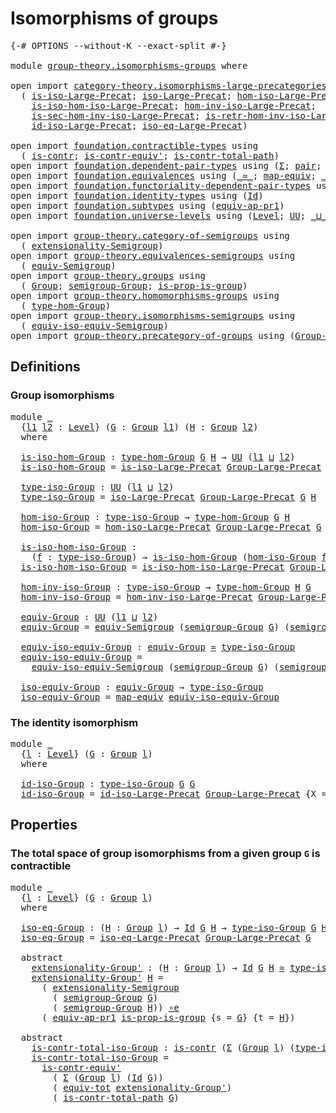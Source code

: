 # Isomorphisms of groups

<pre class="Agda"><a id="35" class="Symbol">{-#</a> <a id="39" class="Keyword">OPTIONS</a> <a id="47" class="Pragma">--without-K</a> <a id="59" class="Pragma">--exact-split</a> <a id="73" class="Symbol">#-}</a>

<a id="78" class="Keyword">module</a> <a id="85" href="group-theory.isomorphisms-groups.html" class="Module">group-theory.isomorphisms-groups</a> <a id="118" class="Keyword">where</a>

<a id="125" class="Keyword">open</a> <a id="130" class="Keyword">import</a> <a id="137" href="category-theory.isomorphisms-large-precategories.html" class="Module">category-theory.isomorphisms-large-precategories</a> <a id="186" class="Keyword">using</a>
  <a id="194" class="Symbol">(</a> <a id="196" href="category-theory.isomorphisms-large-precategories.html#1228" class="Function">is-iso-Large-Precat</a><a id="215" class="Symbol">;</a> <a id="217" href="category-theory.isomorphisms-large-precategories.html#1864" class="Function">iso-Large-Precat</a><a id="233" class="Symbol">;</a> <a id="235" href="category-theory.isomorphisms-large-precategories.html#2010" class="Function">hom-iso-Large-Precat</a><a id="255" class="Symbol">;</a>
    <a id="261" href="category-theory.isomorphisms-large-precategories.html#2112" class="Function">is-iso-hom-iso-Large-Precat</a><a id="288" class="Symbol">;</a> <a id="290" href="category-theory.isomorphisms-large-precategories.html#2265" class="Function">hom-inv-iso-Large-Precat</a><a id="314" class="Symbol">;</a>
    <a id="320" href="category-theory.isomorphisms-large-precategories.html#2385" class="Function">is-sec-hom-inv-iso-Large-Precat</a><a id="351" class="Symbol">;</a> <a id="353" href="category-theory.isomorphisms-large-precategories.html#2647" class="Function">is-retr-hom-inv-iso-Large-Precat</a><a id="385" class="Symbol">;</a>
    <a id="391" href="category-theory.isomorphisms-large-precategories.html#3248" class="Function">id-iso-Large-Precat</a><a id="410" class="Symbol">;</a> <a id="412" href="category-theory.isomorphisms-large-precategories.html#3917" class="Function">iso-eq-Large-Precat</a><a id="431" class="Symbol">)</a>

<a id="434" class="Keyword">open</a> <a id="439" class="Keyword">import</a> <a id="446" href="foundation.contractible-types.html" class="Module">foundation.contractible-types</a> <a id="476" class="Keyword">using</a>
  <a id="484" class="Symbol">(</a> <a id="486" href="foundation-core.contractible-types.html#925" class="Function">is-contr</a><a id="494" class="Symbol">;</a> <a id="496" href="foundation-core.contractible-types.html#3739" class="Function">is-contr-equiv&#39;</a><a id="511" class="Symbol">;</a> <a id="513" href="foundation-core.contractible-types.html#1970" class="Function">is-contr-total-path</a><a id="532" class="Symbol">)</a>
<a id="534" class="Keyword">open</a> <a id="539" class="Keyword">import</a> <a id="546" href="foundation.dependent-pair-types.html" class="Module">foundation.dependent-pair-types</a> <a id="578" class="Keyword">using</a> <a id="584" class="Symbol">(</a><a id="585" href="foundation-core.dependent-pair-types.html#502" class="Record">Σ</a><a id="586" class="Symbol">;</a> <a id="588" href="foundation-core.dependent-pair-types.html#575" class="InductiveConstructor">pair</a><a id="592" class="Symbol">;</a> <a id="594" href="foundation-core.dependent-pair-types.html#592" class="Field">pr1</a><a id="597" class="Symbol">;</a> <a id="599" href="foundation-core.dependent-pair-types.html#604" class="Field">pr2</a><a id="602" class="Symbol">)</a>
<a id="604" class="Keyword">open</a> <a id="609" class="Keyword">import</a> <a id="616" href="foundation.equivalences.html" class="Module">foundation.equivalences</a> <a id="640" class="Keyword">using</a> <a id="646" class="Symbol">(</a><a id="647" href="foundation-core.equivalences.html#1607" class="Function Operator">_≃_</a><a id="650" class="Symbol">;</a> <a id="652" href="foundation-core.equivalences.html#1807" class="Function">map-equiv</a><a id="661" class="Symbol">;</a> <a id="663" href="foundation-core.equivalences.html#7843" class="Function Operator">_∘e_</a><a id="667" class="Symbol">)</a>
<a id="669" class="Keyword">open</a> <a id="674" class="Keyword">import</a> <a id="681" href="foundation.functoriality-dependent-pair-types.html" class="Module">foundation.functoriality-dependent-pair-types</a> <a id="727" class="Keyword">using</a> <a id="733" class="Symbol">(</a><a id="734" href="foundation-core.functoriality-dependent-pair-types.html#6804" class="Function">equiv-tot</a><a id="743" class="Symbol">)</a>
<a id="745" class="Keyword">open</a> <a id="750" class="Keyword">import</a> <a id="757" href="foundation.identity-types.html" class="Module">foundation.identity-types</a> <a id="783" class="Keyword">using</a> <a id="789" class="Symbol">(</a><a id="790" href="foundation-core.identity-types.html#641" class="Datatype">Id</a><a id="792" class="Symbol">)</a>
<a id="794" class="Keyword">open</a> <a id="799" class="Keyword">import</a> <a id="806" href="foundation.subtypes.html" class="Module">foundation.subtypes</a> <a id="826" class="Keyword">using</a> <a id="832" class="Symbol">(</a><a id="833" href="foundation-core.subtypes.html#3392" class="Function">equiv-ap-pr1</a><a id="845" class="Symbol">)</a>
<a id="847" class="Keyword">open</a> <a id="852" class="Keyword">import</a> <a id="859" href="foundation.universe-levels.html" class="Module">foundation.universe-levels</a> <a id="886" class="Keyword">using</a> <a id="892" class="Symbol">(</a><a id="893" href="Agda.Primitive.html#597" class="Postulate">Level</a><a id="898" class="Symbol">;</a> <a id="900" href="foundation-core.universe-levels.html#222" class="Primitive">UU</a><a id="902" class="Symbol">;</a> <a id="904" href="Agda.Primitive.html#810" class="Primitive Operator">_⊔_</a><a id="907" class="Symbol">)</a>

<a id="910" class="Keyword">open</a> <a id="915" class="Keyword">import</a> <a id="922" href="group-theory.category-of-semigroups.html" class="Module">group-theory.category-of-semigroups</a> <a id="958" class="Keyword">using</a>
  <a id="966" class="Symbol">(</a> <a id="968" href="group-theory.category-of-semigroups.html#1243" class="Function">extensionality-Semigroup</a><a id="992" class="Symbol">)</a>
<a id="994" class="Keyword">open</a> <a id="999" class="Keyword">import</a> <a id="1006" href="group-theory.equivalences-semigroups.html" class="Module">group-theory.equivalences-semigroups</a> <a id="1043" class="Keyword">using</a>
  <a id="1051" class="Symbol">(</a> <a id="1053" href="group-theory.equivalences-semigroups.html#2001" class="Function">equiv-Semigroup</a><a id="1068" class="Symbol">)</a>
<a id="1070" class="Keyword">open</a> <a id="1075" class="Keyword">import</a> <a id="1082" href="group-theory.groups.html" class="Module">group-theory.groups</a> <a id="1102" class="Keyword">using</a>
  <a id="1110" class="Symbol">(</a> <a id="1112" href="group-theory.groups.html#2398" class="Function">Group</a><a id="1117" class="Symbol">;</a> <a id="1119" href="group-theory.groups.html#2520" class="Function">semigroup-Group</a><a id="1134" class="Symbol">;</a> <a id="1136" href="group-theory.groups.html#8742" class="Function">is-prop-is-group</a><a id="1152" class="Symbol">)</a>
<a id="1154" class="Keyword">open</a> <a id="1159" class="Keyword">import</a> <a id="1166" href="group-theory.homomorphisms-groups.html" class="Module">group-theory.homomorphisms-groups</a> <a id="1200" class="Keyword">using</a>
  <a id="1208" class="Symbol">(</a> <a id="1210" href="group-theory.homomorphisms-groups.html#1566" class="Function">type-hom-Group</a><a id="1224" class="Symbol">)</a>
<a id="1226" class="Keyword">open</a> <a id="1231" class="Keyword">import</a> <a id="1238" href="group-theory.isomorphisms-semigroups.html" class="Module">group-theory.isomorphisms-semigroups</a> <a id="1275" class="Keyword">using</a>
  <a id="1283" class="Symbol">(</a> <a id="1285" href="group-theory.isomorphisms-semigroups.html#6207" class="Function">equiv-iso-equiv-Semigroup</a><a id="1310" class="Symbol">)</a>
<a id="1312" class="Keyword">open</a> <a id="1317" class="Keyword">import</a> <a id="1324" href="group-theory.precategory-of-groups.html" class="Module">group-theory.precategory-of-groups</a> <a id="1359" class="Keyword">using</a> <a id="1365" class="Symbol">(</a><a id="1366" href="group-theory.precategory-of-groups.html#734" class="Function">Group-Large-Precat</a><a id="1384" class="Symbol">)</a>
</pre>
## Definitions

### Group isomorphisms

<pre class="Agda"><a id="1439" class="Keyword">module</a> <a id="1446" href="group-theory.isomorphisms-groups.html#1446" class="Module">_</a>
  <a id="1450" class="Symbol">{</a><a id="1451" href="group-theory.isomorphisms-groups.html#1451" class="Bound">l1</a> <a id="1454" href="group-theory.isomorphisms-groups.html#1454" class="Bound">l2</a> <a id="1457" class="Symbol">:</a> <a id="1459" href="Agda.Primitive.html#597" class="Postulate">Level</a><a id="1464" class="Symbol">}</a> <a id="1466" class="Symbol">(</a><a id="1467" href="group-theory.isomorphisms-groups.html#1467" class="Bound">G</a> <a id="1469" class="Symbol">:</a> <a id="1471" href="group-theory.groups.html#2398" class="Function">Group</a> <a id="1477" href="group-theory.isomorphisms-groups.html#1451" class="Bound">l1</a><a id="1479" class="Symbol">)</a> <a id="1481" class="Symbol">(</a><a id="1482" href="group-theory.isomorphisms-groups.html#1482" class="Bound">H</a> <a id="1484" class="Symbol">:</a> <a id="1486" href="group-theory.groups.html#2398" class="Function">Group</a> <a id="1492" href="group-theory.isomorphisms-groups.html#1454" class="Bound">l2</a><a id="1494" class="Symbol">)</a>
  <a id="1498" class="Keyword">where</a>
  
  <a id="1509" href="group-theory.isomorphisms-groups.html#1509" class="Function">is-iso-hom-Group</a> <a id="1526" class="Symbol">:</a> <a id="1528" href="group-theory.homomorphisms-groups.html#1566" class="Function">type-hom-Group</a> <a id="1543" href="group-theory.isomorphisms-groups.html#1467" class="Bound">G</a> <a id="1545" href="group-theory.isomorphisms-groups.html#1482" class="Bound">H</a> <a id="1547" class="Symbol">→</a> <a id="1549" href="foundation-core.universe-levels.html#222" class="Primitive">UU</a> <a id="1552" class="Symbol">(</a><a id="1553" href="group-theory.isomorphisms-groups.html#1451" class="Bound">l1</a> <a id="1556" href="Agda.Primitive.html#810" class="Primitive Operator">⊔</a> <a id="1558" href="group-theory.isomorphisms-groups.html#1454" class="Bound">l2</a><a id="1560" class="Symbol">)</a>
  <a id="1564" href="group-theory.isomorphisms-groups.html#1509" class="Function">is-iso-hom-Group</a> <a id="1581" class="Symbol">=</a> <a id="1583" href="category-theory.isomorphisms-large-precategories.html#1228" class="Function">is-iso-Large-Precat</a> <a id="1603" href="group-theory.precategory-of-groups.html#734" class="Function">Group-Large-Precat</a> <a id="1622" class="Symbol">{</a><a id="1623" class="Argument">X</a> <a id="1625" class="Symbol">=</a> <a id="1627" href="group-theory.isomorphisms-groups.html#1467" class="Bound">G</a><a id="1628" class="Symbol">}</a> <a id="1630" class="Symbol">{</a><a id="1631" class="Argument">Y</a> <a id="1633" class="Symbol">=</a> <a id="1635" href="group-theory.isomorphisms-groups.html#1482" class="Bound">H</a><a id="1636" class="Symbol">}</a>

  <a id="1641" href="group-theory.isomorphisms-groups.html#1641" class="Function">type-iso-Group</a> <a id="1656" class="Symbol">:</a> <a id="1658" href="foundation-core.universe-levels.html#222" class="Primitive">UU</a> <a id="1661" class="Symbol">(</a><a id="1662" href="group-theory.isomorphisms-groups.html#1451" class="Bound">l1</a> <a id="1665" href="Agda.Primitive.html#810" class="Primitive Operator">⊔</a> <a id="1667" href="group-theory.isomorphisms-groups.html#1454" class="Bound">l2</a><a id="1669" class="Symbol">)</a>
  <a id="1673" href="group-theory.isomorphisms-groups.html#1641" class="Function">type-iso-Group</a> <a id="1688" class="Symbol">=</a> <a id="1690" href="category-theory.isomorphisms-large-precategories.html#1864" class="Function">iso-Large-Precat</a> <a id="1707" href="group-theory.precategory-of-groups.html#734" class="Function">Group-Large-Precat</a> <a id="1726" href="group-theory.isomorphisms-groups.html#1467" class="Bound">G</a> <a id="1728" href="group-theory.isomorphisms-groups.html#1482" class="Bound">H</a>

  <a id="1733" href="group-theory.isomorphisms-groups.html#1733" class="Function">hom-iso-Group</a> <a id="1747" class="Symbol">:</a> <a id="1749" href="group-theory.isomorphisms-groups.html#1641" class="Function">type-iso-Group</a> <a id="1764" class="Symbol">→</a> <a id="1766" href="group-theory.homomorphisms-groups.html#1566" class="Function">type-hom-Group</a> <a id="1781" href="group-theory.isomorphisms-groups.html#1467" class="Bound">G</a> <a id="1783" href="group-theory.isomorphisms-groups.html#1482" class="Bound">H</a>
  <a id="1787" href="group-theory.isomorphisms-groups.html#1733" class="Function">hom-iso-Group</a> <a id="1801" class="Symbol">=</a> <a id="1803" href="category-theory.isomorphisms-large-precategories.html#2010" class="Function">hom-iso-Large-Precat</a> <a id="1824" href="group-theory.precategory-of-groups.html#734" class="Function">Group-Large-Precat</a> <a id="1843" href="group-theory.isomorphisms-groups.html#1467" class="Bound">G</a> <a id="1845" href="group-theory.isomorphisms-groups.html#1482" class="Bound">H</a>

  <a id="1850" href="group-theory.isomorphisms-groups.html#1850" class="Function">is-iso-hom-iso-Group</a> <a id="1871" class="Symbol">:</a>
    <a id="1877" class="Symbol">(</a><a id="1878" href="group-theory.isomorphisms-groups.html#1878" class="Bound">f</a> <a id="1880" class="Symbol">:</a> <a id="1882" href="group-theory.isomorphisms-groups.html#1641" class="Function">type-iso-Group</a><a id="1896" class="Symbol">)</a> <a id="1898" class="Symbol">→</a> <a id="1900" href="group-theory.isomorphisms-groups.html#1509" class="Function">is-iso-hom-Group</a> <a id="1917" class="Symbol">(</a><a id="1918" href="group-theory.isomorphisms-groups.html#1733" class="Function">hom-iso-Group</a> <a id="1932" href="group-theory.isomorphisms-groups.html#1878" class="Bound">f</a><a id="1933" class="Symbol">)</a>
  <a id="1937" href="group-theory.isomorphisms-groups.html#1850" class="Function">is-iso-hom-iso-Group</a> <a id="1958" class="Symbol">=</a> <a id="1960" href="category-theory.isomorphisms-large-precategories.html#2112" class="Function">is-iso-hom-iso-Large-Precat</a> <a id="1988" href="group-theory.precategory-of-groups.html#734" class="Function">Group-Large-Precat</a> <a id="2007" href="group-theory.isomorphisms-groups.html#1467" class="Bound">G</a> <a id="2009" href="group-theory.isomorphisms-groups.html#1482" class="Bound">H</a>

  <a id="2014" href="group-theory.isomorphisms-groups.html#2014" class="Function">hom-inv-iso-Group</a> <a id="2032" class="Symbol">:</a> <a id="2034" href="group-theory.isomorphisms-groups.html#1641" class="Function">type-iso-Group</a> <a id="2049" class="Symbol">→</a> <a id="2051" href="group-theory.homomorphisms-groups.html#1566" class="Function">type-hom-Group</a> <a id="2066" href="group-theory.isomorphisms-groups.html#1482" class="Bound">H</a> <a id="2068" href="group-theory.isomorphisms-groups.html#1467" class="Bound">G</a>
  <a id="2072" href="group-theory.isomorphisms-groups.html#2014" class="Function">hom-inv-iso-Group</a> <a id="2090" class="Symbol">=</a> <a id="2092" href="category-theory.isomorphisms-large-precategories.html#2265" class="Function">hom-inv-iso-Large-Precat</a> <a id="2117" href="group-theory.precategory-of-groups.html#734" class="Function">Group-Large-Precat</a> <a id="2136" href="group-theory.isomorphisms-groups.html#1467" class="Bound">G</a> <a id="2138" href="group-theory.isomorphisms-groups.html#1482" class="Bound">H</a>

  <a id="2143" href="group-theory.isomorphisms-groups.html#2143" class="Function">equiv-Group</a> <a id="2155" class="Symbol">:</a> <a id="2157" href="foundation-core.universe-levels.html#222" class="Primitive">UU</a> <a id="2160" class="Symbol">(</a><a id="2161" href="group-theory.isomorphisms-groups.html#1451" class="Bound">l1</a> <a id="2164" href="Agda.Primitive.html#810" class="Primitive Operator">⊔</a> <a id="2166" href="group-theory.isomorphisms-groups.html#1454" class="Bound">l2</a><a id="2168" class="Symbol">)</a>
  <a id="2172" href="group-theory.isomorphisms-groups.html#2143" class="Function">equiv-Group</a> <a id="2184" class="Symbol">=</a> <a id="2186" href="group-theory.equivalences-semigroups.html#2001" class="Function">equiv-Semigroup</a> <a id="2202" class="Symbol">(</a><a id="2203" href="group-theory.groups.html#2520" class="Function">semigroup-Group</a> <a id="2219" href="group-theory.isomorphisms-groups.html#1467" class="Bound">G</a><a id="2220" class="Symbol">)</a> <a id="2222" class="Symbol">(</a><a id="2223" href="group-theory.groups.html#2520" class="Function">semigroup-Group</a> <a id="2239" href="group-theory.isomorphisms-groups.html#1482" class="Bound">H</a><a id="2240" class="Symbol">)</a>

  <a id="2245" href="group-theory.isomorphisms-groups.html#2245" class="Function">equiv-iso-equiv-Group</a> <a id="2267" class="Symbol">:</a> <a id="2269" href="group-theory.isomorphisms-groups.html#2143" class="Function">equiv-Group</a> <a id="2281" href="foundation-core.equivalences.html#1607" class="Function Operator">≃</a> <a id="2283" href="group-theory.isomorphisms-groups.html#1641" class="Function">type-iso-Group</a>
  <a id="2300" href="group-theory.isomorphisms-groups.html#2245" class="Function">equiv-iso-equiv-Group</a> <a id="2322" class="Symbol">=</a>
    <a id="2328" href="group-theory.isomorphisms-semigroups.html#6207" class="Function">equiv-iso-equiv-Semigroup</a> <a id="2354" class="Symbol">(</a><a id="2355" href="group-theory.groups.html#2520" class="Function">semigroup-Group</a> <a id="2371" href="group-theory.isomorphisms-groups.html#1467" class="Bound">G</a><a id="2372" class="Symbol">)</a> <a id="2374" class="Symbol">(</a><a id="2375" href="group-theory.groups.html#2520" class="Function">semigroup-Group</a> <a id="2391" href="group-theory.isomorphisms-groups.html#1482" class="Bound">H</a><a id="2392" class="Symbol">)</a>

  <a id="2397" href="group-theory.isomorphisms-groups.html#2397" class="Function">iso-equiv-Group</a> <a id="2413" class="Symbol">:</a> <a id="2415" href="group-theory.isomorphisms-groups.html#2143" class="Function">equiv-Group</a> <a id="2427" class="Symbol">→</a> <a id="2429" href="group-theory.isomorphisms-groups.html#1641" class="Function">type-iso-Group</a>
  <a id="2446" href="group-theory.isomorphisms-groups.html#2397" class="Function">iso-equiv-Group</a> <a id="2462" class="Symbol">=</a> <a id="2464" href="foundation-core.equivalences.html#1807" class="Function">map-equiv</a> <a id="2474" href="group-theory.isomorphisms-groups.html#2245" class="Function">equiv-iso-equiv-Group</a>
</pre>
### The identity isomorphism

<pre class="Agda"><a id="2539" class="Keyword">module</a> <a id="2546" href="group-theory.isomorphisms-groups.html#2546" class="Module">_</a>
  <a id="2550" class="Symbol">{</a><a id="2551" href="group-theory.isomorphisms-groups.html#2551" class="Bound">l</a> <a id="2553" class="Symbol">:</a> <a id="2555" href="Agda.Primitive.html#597" class="Postulate">Level</a><a id="2560" class="Symbol">}</a> <a id="2562" class="Symbol">(</a><a id="2563" href="group-theory.isomorphisms-groups.html#2563" class="Bound">G</a> <a id="2565" class="Symbol">:</a> <a id="2567" href="group-theory.groups.html#2398" class="Function">Group</a> <a id="2573" href="group-theory.isomorphisms-groups.html#2551" class="Bound">l</a><a id="2574" class="Symbol">)</a>
  <a id="2578" class="Keyword">where</a>

  <a id="2587" href="group-theory.isomorphisms-groups.html#2587" class="Function">id-iso-Group</a> <a id="2600" class="Symbol">:</a> <a id="2602" href="group-theory.isomorphisms-groups.html#1641" class="Function">type-iso-Group</a> <a id="2617" href="group-theory.isomorphisms-groups.html#2563" class="Bound">G</a> <a id="2619" href="group-theory.isomorphisms-groups.html#2563" class="Bound">G</a>
  <a id="2623" href="group-theory.isomorphisms-groups.html#2587" class="Function">id-iso-Group</a> <a id="2636" class="Symbol">=</a> <a id="2638" href="category-theory.isomorphisms-large-precategories.html#3248" class="Function">id-iso-Large-Precat</a> <a id="2658" href="group-theory.precategory-of-groups.html#734" class="Function">Group-Large-Precat</a> <a id="2677" class="Symbol">{</a><a id="2678" class="Argument">X</a> <a id="2680" class="Symbol">=</a> <a id="2682" href="group-theory.isomorphisms-groups.html#2563" class="Bound">G</a><a id="2683" class="Symbol">}</a>
</pre>
## Properties

### The total space of group isomorphisms from a given group `G` is contractible

<pre class="Agda"><a id="2795" class="Keyword">module</a> <a id="2802" href="group-theory.isomorphisms-groups.html#2802" class="Module">_</a>
  <a id="2806" class="Symbol">{</a><a id="2807" href="group-theory.isomorphisms-groups.html#2807" class="Bound">l</a> <a id="2809" class="Symbol">:</a> <a id="2811" href="Agda.Primitive.html#597" class="Postulate">Level</a><a id="2816" class="Symbol">}</a> <a id="2818" class="Symbol">(</a><a id="2819" href="group-theory.isomorphisms-groups.html#2819" class="Bound">G</a> <a id="2821" class="Symbol">:</a> <a id="2823" href="group-theory.groups.html#2398" class="Function">Group</a> <a id="2829" href="group-theory.isomorphisms-groups.html#2807" class="Bound">l</a><a id="2830" class="Symbol">)</a>
  <a id="2834" class="Keyword">where</a>

  <a id="2843" href="group-theory.isomorphisms-groups.html#2843" class="Function">iso-eq-Group</a> <a id="2856" class="Symbol">:</a> <a id="2858" class="Symbol">(</a><a id="2859" href="group-theory.isomorphisms-groups.html#2859" class="Bound">H</a> <a id="2861" class="Symbol">:</a> <a id="2863" href="group-theory.groups.html#2398" class="Function">Group</a> <a id="2869" href="group-theory.isomorphisms-groups.html#2807" class="Bound">l</a><a id="2870" class="Symbol">)</a> <a id="2872" class="Symbol">→</a> <a id="2874" href="foundation-core.identity-types.html#641" class="Datatype">Id</a> <a id="2877" href="group-theory.isomorphisms-groups.html#2819" class="Bound">G</a> <a id="2879" href="group-theory.isomorphisms-groups.html#2859" class="Bound">H</a> <a id="2881" class="Symbol">→</a> <a id="2883" href="group-theory.isomorphisms-groups.html#1641" class="Function">type-iso-Group</a> <a id="2898" href="group-theory.isomorphisms-groups.html#2819" class="Bound">G</a> <a id="2900" href="group-theory.isomorphisms-groups.html#2859" class="Bound">H</a>
  <a id="2904" href="group-theory.isomorphisms-groups.html#2843" class="Function">iso-eq-Group</a> <a id="2917" class="Symbol">=</a> <a id="2919" href="category-theory.isomorphisms-large-precategories.html#3917" class="Function">iso-eq-Large-Precat</a> <a id="2939" href="group-theory.precategory-of-groups.html#734" class="Function">Group-Large-Precat</a> <a id="2958" href="group-theory.isomorphisms-groups.html#2819" class="Bound">G</a>

  <a id="2963" class="Keyword">abstract</a>
    <a id="2976" href="group-theory.isomorphisms-groups.html#2976" class="Function">extensionality-Group&#39;</a> <a id="2998" class="Symbol">:</a> <a id="3000" class="Symbol">(</a><a id="3001" href="group-theory.isomorphisms-groups.html#3001" class="Bound">H</a> <a id="3003" class="Symbol">:</a> <a id="3005" href="group-theory.groups.html#2398" class="Function">Group</a> <a id="3011" href="group-theory.isomorphisms-groups.html#2807" class="Bound">l</a><a id="3012" class="Symbol">)</a> <a id="3014" class="Symbol">→</a> <a id="3016" href="foundation-core.identity-types.html#641" class="Datatype">Id</a> <a id="3019" href="group-theory.isomorphisms-groups.html#2819" class="Bound">G</a> <a id="3021" href="group-theory.isomorphisms-groups.html#3001" class="Bound">H</a> <a id="3023" href="foundation-core.equivalences.html#1607" class="Function Operator">≃</a> <a id="3025" href="group-theory.isomorphisms-groups.html#1641" class="Function">type-iso-Group</a> <a id="3040" href="group-theory.isomorphisms-groups.html#2819" class="Bound">G</a> <a id="3042" href="group-theory.isomorphisms-groups.html#3001" class="Bound">H</a>
    <a id="3048" href="group-theory.isomorphisms-groups.html#2976" class="Function">extensionality-Group&#39;</a> <a id="3070" href="group-theory.isomorphisms-groups.html#3070" class="Bound">H</a> <a id="3072" class="Symbol">=</a>
      <a id="3080" class="Symbol">(</a> <a id="3082" href="group-theory.category-of-semigroups.html#1243" class="Function">extensionality-Semigroup</a>
        <a id="3115" class="Symbol">(</a> <a id="3117" href="group-theory.groups.html#2520" class="Function">semigroup-Group</a> <a id="3133" href="group-theory.isomorphisms-groups.html#2819" class="Bound">G</a><a id="3134" class="Symbol">)</a>
        <a id="3144" class="Symbol">(</a> <a id="3146" href="group-theory.groups.html#2520" class="Function">semigroup-Group</a> <a id="3162" href="group-theory.isomorphisms-groups.html#3070" class="Bound">H</a><a id="3163" class="Symbol">))</a> <a id="3166" href="foundation-core.equivalences.html#7843" class="Function Operator">∘e</a>
      <a id="3175" class="Symbol">(</a> <a id="3177" href="foundation-core.subtypes.html#3392" class="Function">equiv-ap-pr1</a> <a id="3190" href="group-theory.groups.html#8742" class="Function">is-prop-is-group</a> <a id="3207" class="Symbol">{</a><a id="3208" class="Argument">s</a> <a id="3210" class="Symbol">=</a> <a id="3212" href="group-theory.isomorphisms-groups.html#2819" class="Bound">G</a><a id="3213" class="Symbol">}</a> <a id="3215" class="Symbol">{</a><a id="3216" class="Argument">t</a> <a id="3218" class="Symbol">=</a> <a id="3220" href="group-theory.isomorphisms-groups.html#3070" class="Bound">H</a><a id="3221" class="Symbol">})</a>

  <a id="3227" class="Keyword">abstract</a>
    <a id="3240" href="group-theory.isomorphisms-groups.html#3240" class="Function">is-contr-total-iso-Group</a> <a id="3265" class="Symbol">:</a> <a id="3267" href="foundation-core.contractible-types.html#925" class="Function">is-contr</a> <a id="3276" class="Symbol">(</a><a id="3277" href="foundation-core.dependent-pair-types.html#502" class="Record">Σ</a> <a id="3279" class="Symbol">(</a><a id="3280" href="group-theory.groups.html#2398" class="Function">Group</a> <a id="3286" href="group-theory.isomorphisms-groups.html#2807" class="Bound">l</a><a id="3287" class="Symbol">)</a> <a id="3289" class="Symbol">(</a><a id="3290" href="group-theory.isomorphisms-groups.html#1641" class="Function">type-iso-Group</a> <a id="3305" href="group-theory.isomorphisms-groups.html#2819" class="Bound">G</a><a id="3306" class="Symbol">))</a>
    <a id="3313" href="group-theory.isomorphisms-groups.html#3240" class="Function">is-contr-total-iso-Group</a> <a id="3338" class="Symbol">=</a>
      <a id="3346" href="foundation-core.contractible-types.html#3739" class="Function">is-contr-equiv&#39;</a>
        <a id="3370" class="Symbol">(</a> <a id="3372" href="foundation-core.dependent-pair-types.html#502" class="Record">Σ</a> <a id="3374" class="Symbol">(</a><a id="3375" href="group-theory.groups.html#2398" class="Function">Group</a> <a id="3381" href="group-theory.isomorphisms-groups.html#2807" class="Bound">l</a><a id="3382" class="Symbol">)</a> <a id="3384" class="Symbol">(</a><a id="3385" href="foundation-core.identity-types.html#641" class="Datatype">Id</a> <a id="3388" href="group-theory.isomorphisms-groups.html#2819" class="Bound">G</a><a id="3389" class="Symbol">))</a>
        <a id="3400" class="Symbol">(</a> <a id="3402" href="foundation-core.functoriality-dependent-pair-types.html#6804" class="Function">equiv-tot</a> <a id="3412" href="group-theory.isomorphisms-groups.html#2976" class="Function">extensionality-Group&#39;</a><a id="3433" class="Symbol">)</a>
        <a id="3443" class="Symbol">(</a> <a id="3445" href="foundation-core.contractible-types.html#1970" class="Function">is-contr-total-path</a> <a id="3465" href="group-theory.isomorphisms-groups.html#2819" class="Bound">G</a><a id="3466" class="Symbol">)</a>
</pre>